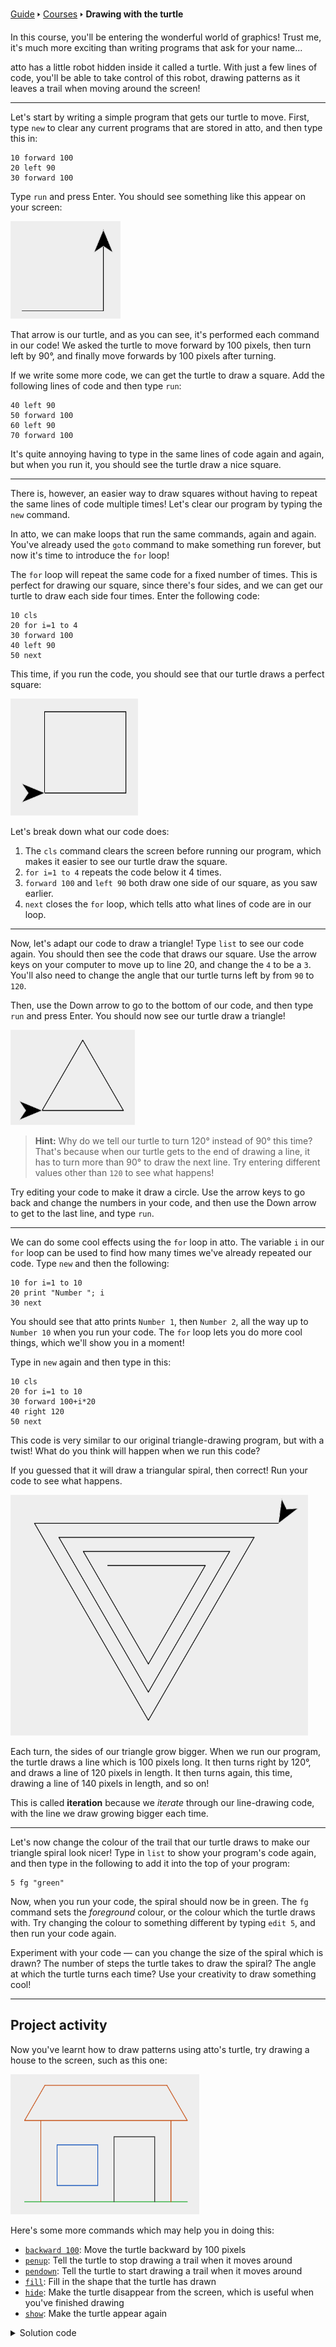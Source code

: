[Guide](/index.md) 🢒 [Courses](/courses/index.md) 🢒 **Drawing with the turtle**

In this course, you'll be entering the wonderful world of graphics! Trust me, it's much more exciting than writing programs that ask for your name...

atto has a little robot hidden inside it called a turtle. With just a few lines of code, you'll be able to take control of this robot, drawing patterns as it leaves a trail when moving around the screen!

---

Let's start by writing a simple program that gets our turtle to move. First, type `new` to clear any current programs that are stored in atto, and then type this in:

```
10 forward 100
20 left 90
30 forward 100
```

Type `run` and press Enter. You should see something like this appear on your screen:

![Two lines, which are connected to each other at a right angle, drawn to the screen](media/docs/turtle1.png)

That arrow is our turtle, and as you can see, it's performed each command in our code! We asked the turtle to move forward by 100 pixels, then turn left by 90°, and finally move forwards by 100 pixels after turning.

If we write some more code, we can get the turtle to draw a square. Add the following lines of code and then type `run`:

```
40 left 90
50 forward 100
60 left 90
70 forward 100
```

It's quite annoying having to type in the same lines of code again and again, but when you run it, you should see the turtle draw a nice square.

---

There is, however, an easier way to draw squares without having to repeat the same lines of code multiple times! Let's clear our program by typing the `new` command.

In atto, we can make loops that run the same commands, again and again. You've already used the `goto` command to make something run forever, but now it's time to introduce the `for` loop!

The `for` loop will repeat the same code for a fixed number of times. This is perfect for drawing our square, since there's four sides, and we can get our turtle to draw each side four times. Enter the following code:

```
10 cls
20 for i=1 to 4
30 forward 100
40 left 90
50 next
```

This time, if you run the code, you should see that our turtle draws a perfect square:

![A perfect square, drawn by the turtle](media/docs/turtle2.png)

Let's break down what our code does:

1. The `cls` command clears the screen before running our program, which makes it easier to see our turtle draw the square.
2. `for i=1 to 4` repeats the code below it 4 times.
3. `forward 100` and `left 90` both draw one side of our square, as you saw earlier.
4. `next` closes the `for` loop, which tells atto what lines of code are in our loop.

---

Now, let's adapt our code to draw a triangle! Type `list` to see our code again. You should then see the code that draws our square. Use the arrow keys on your computer to move up to line 20, and change the `4` to be a `3`. You'll also need to change the angle that our turtle turns left by from `90` to `120`.

Then, use the Down arrow to go to the bottom of our code, and then type `run` and press Enter. You should now see our turtle draw a triangle!

![A triangle, drawn by the turtle](media/docs/turtle3.png)

> **Hint:** Why do we tell our turtle to turn 120° instead of 90° this time? That's because when our turtle gets to the end of drawing a line, it has to turn more than 90° to draw the next line. Try entering different values other than `120` to see what happens!

Try editing your code to make it draw a circle. Use the arrow keys to go back and change the numbers in your code, and then use the Down arrow to get to the last line, and type `run`.

---

We can do some cool effects using the `for` loop in atto. The variable `i` in our `for` loop can be used to find how many times we've already repeated our code. Type `new` and then the following:

```
10 for i=1 to 10
20 print "Number "; i
30 next
```

You should see that atto prints `Number 1`, then `Number 2`, all the way up to `Number 10` when you run your code. The `for` loop lets you do more cool things, which we'll show you in a moment!

Type in `new` again and then type in this:

```
10 cls
20 for i=1 to 10
30 forward 100+i*20
40 right 120
50 next
```

This code is very similar to our original triangle-drawing program, but with a twist! What do you think will happen when we run this code?

If you guessed that it will draw a triangular spiral, then correct! Run your code to see what happens.

![A triangular spiral, drawn by the turtle](media/docs/turtle4.png)

Each turn, the sides of our triangle grow bigger. When we run our program, the turtle draws a line which is 100 pixels long. It then turns right by 120°, and draws a line of 120 pixels in length. It then turns again, this time, drawing a line of 140 pixels in length, and so on!

This is called **iteration** because we _iterate_ through our line-drawing code, with the line we draw growing bigger each time.

---

Let's now change the colour of the trail that our turtle draws to make our triangle spiral look nicer! Type in `list` to show your program's code again, and then type in the following to add it into the top of your program:

```
5 fg "green"
```

Now, when you run your code, the spiral should now be in green. The `fg` command sets the _foreground_ colour, or the colour which the turtle draws with. Try changing the colour to something different by typing `edit 5`, and then run your code again.

Experiment with your code — can you change the size of the spiral which is drawn? The number of steps the turtle takes to draw the spiral? The angle at which the turtle turns each time? Use your creativity to draw something cool!

---

## Project activity
Now you've learnt how to draw patterns using atto's turtle, try drawing a house to the screen, such as this one:

![A house with a window and a door, drawn by the turtle](media/docs/turtle5.png)

Here's some more commands which may help you in doing this:

* [`backward 100`](/reference/turtle.md#backward): Move the turtle backward by 100 pixels
* [`penup`](/reference/turtle.md#penup): Tell the turtle to stop drawing a trail when it moves around
* [`pendown`](/reference/turtle.md#pendown): Tell the turtle to start drawing a trail when it moves around
* [`fill`](/reference/io.md#fill): Fill in the shape that the turtle has drawn
* [`hide`](/reference/turtle.md#hide): Make the turtle disappear from the screen, which is useful when you've finished drawing
* [`show`](/reference/turtle.md#show): Make the turtle appear again

<details>
<summary>Solution code</summary>
<pre>
<code>10 cls</code>
<code>20 fg "green"</code>
<code>30 forward 200</code>
<code>40 backward 180</code>
<code>50 fg "brown"</code>
<code>60 left 90</code>
<code>70 forward 100</code>
<code>80 right 90</code>
<code>90 forward 180</code>
<code>100 left 120</code>
<code>110 forward 50</code>
<code>120 left 60</code>
<code>130 forward 150</code>
<code>140 left 60</code>
<code>150 forward 50</code>
<code>160 left 120</code>
<code>170 forward 180</code>
<code>180 right 90</code>
<code>190 forward 100</code>
<code>200 penup</code>
<code>210 right 90</code>
<code>220 forward 20</code>
<code>230 fg "darkgrey"</code>
<code>240 pendown</code>
<code>250 right 90</code>
<code>260 forward 80</code>
<code>270 left 90</code>
<code>280 forward 50</code>
<code>290 left 90</code>
<code>300 forward 80</code>
<code>310 penup</code>
<code>320 backward 70</code>
<code>330 right 90</code>
<code>340 forward 20</code>
<code>350 fg "blue"</code>
<code>360 pendown</code>
<code>370 for i=1 to 4</code>
<code>380 forward 50</code>
<code>390 left 90</code>
<code>400 next</code>
<code>410 hide</code>
</pre>
</details>